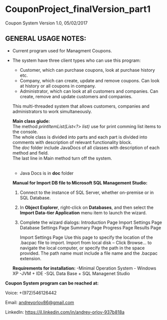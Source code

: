 # CouponProject_finalVersion_part1
Coupon System Version 1.0,  05/02/2017

GENERAL USAGE NOTES:
---------------------

- Current program used for Managment Coupons.
- The system have three client types who can use this program:
  - Customer, which can purchase coupons, look at purchase history etc.
  - Company, which can create, update and remove coupons. Can look at history or all coupons in company.
  - Administrator, which can look at all customers and companies. Can create, remove and update customers and companies.
  
  This multi-threaded system that allows customers, companies and administrators to work simultaneously.</br>
  
  <b>Main class giude:</b></br>
    The method *printItemList(List<?> list)* use for print comming list items to the console.</br>
    The whole class is divided into parts and each part is divided into comments with description of relevant functionality block.</br>
    The *doc* folder include JavaDocs of all classes with description of each method and field.</br>
    The last line in Main method turn off the system.</br></br>
    
  
  - Java Docs is in **doc** folder 
  
  <b> Manual for Import DB file to Microsoft SQL Management Studio:</b>
  
    1. Connect to the instance of SQL Server, whether on-premise or in SQL Database.
    2. In <b>Object Explorer</b>, right-click on <b>Databases</b>, and then select the <b>Import Data-tier Application</b> menu item to  launch the wizard.
    3. Complete the wizard dialogs:
          Introduction Page
          Import Settings Page
          Database Settings Page
          Summary Page
          Progress Page
          Results Page
     
        Import Settings Page
        Use this page to specify the location of the .bacpac file to import.
        Import from local disk – Click Browse… to navigate the local computer, or specify the path in the space provided. The path name must include a file name and the .bacpac extension.
  
  <b>Requirements for installation:</b>
  -Minimal Operation System - Windows XP
  -JVM + IDE
  -SQL Data Base + SQL Managenet Studio
  
<b>Coupon System program can be reached at:</b>

Voice: +(972)546126442

Email: andreyorlov86@gmail.com

LinkedIn: https://il.linkedin.com/in/andrey-orlov-937b818a
